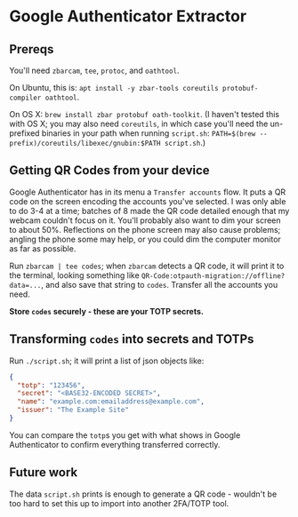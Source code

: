 # Google Authenticator Extractor

## Prereqs
You'll need `zbarcam`, `tee`, `protoc`, and `oathtool`.

On Ubuntu, this is:
`apt install -y zbar-tools coreutils protobuf-compiler oathtool`.

On OS X:
`brew install zbar protobuf oath-toolkit`. (I haven't tested this with OS X; you
may also need `coreutils`, in which case you'll need the un-prefixed binaries in
your path when running `script.sh`: `PATH=$(brew
--prefix)/coreutils/libexec/gnubin:$PATH script.sh`.)

## Getting QR Codes from your device
Google Authenticator has in its menu a `Transfer accounts` flow. It puts a QR
code on the screen encoding the accounts you've selected. I was only able to do
3-4 at a time; batches of 8 made the QR code detailed enough that my webcam
couldn't focus on it. You'll probably also want to dim your screen to about 50%.
Reflections on the phone screen may also cause problems; angling the phone some
may help, or you could dim the computer monitor as far as possible.

Run `zbarcam | tee codes`; when `zbarcam` detects a QR code, it will print it to
the terminal, looking something like
`QR-Code:otpauth-migration://offline?data=...`, and also save that string to
`codes`.  Transfer all the accounts you need.

**Store `codes` securely - these are your TOTP secrets.**

## Transforming `codes` into secrets and TOTPs
Run `./script.sh`; it will print a list of json objects like:
```json
{
  "totp": "123456",
  "secret": "<BASE32-ENCODED SECRET>",
  "name": "example.com:emailaddress@example.com",
  "issuer": "The Example Site"
}
```

You can compare the `totp`s you get with what shows in Google Authenticator to
confirm everything transferred correctly.

## Future work
The data `script.sh` prints is enough to generate a QR code - wouldn't be too
hard to set this up to import into another 2FA/TOTP tool.
